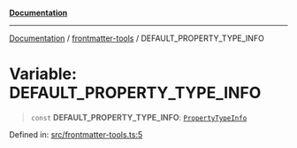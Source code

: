 [**Documentation**](../../README.md)

***

[Documentation](../../README.md) / [frontmatter-tools](../README.md) / DEFAULT\_PROPERTY\_TYPE\_INFO

# Variable: DEFAULT\_PROPERTY\_TYPE\_INFO

> `const` **DEFAULT\_PROPERTY\_TYPE\_INFO**: [`PropertyTypeInfo`](../../types/type-aliases/PropertyTypeInfo.md)

Defined in: [src/frontmatter-tools.ts:5](https://github.com/Christian-Me/folder-to-tags-plugin/blob/324c4975948764581637da1ab1e4cb12dc3f447a/src/frontmatter-tools.ts#L5)
